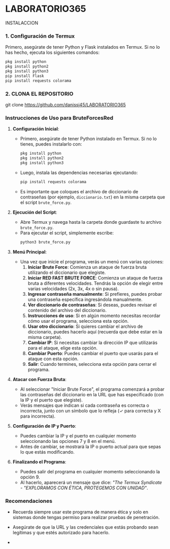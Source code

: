 # LABORATORIO365 
INSTALACCION
### 1. Configuración de Termux

Primero, asegúrate de tener Python y Flask instalados en Termux. Si no lo has hecho, ejecuta los siguientes comandos:

```bash
pkg install python
pkg install python2
pkg install python3
pip install Flask
pip install requests colorama
```

### 2. CLONA EL REPOSITORIO

git clone https://github.com/danissj45/LABORATORIO365 


### Instrucciones de Uso para BruteForcesRed

1. **Configuración Inicial**:
   - Primero, asegúrate de tener Python instalado en Termux. Si no lo tienes, puedes instalarlo con:
     ```bash
     pkg install python
     pkg install python2
     pkg install python3
     ```
   - Luego, instala las dependencias necesarias ejecutando:
     ```bash
     pip install requests colorama
     ```
   - Es importante que coloques el archivo de diccionario de contraseñas (por ejemplo, `diccionario.txt`) en la misma carpeta que el script `brute_force.py`.

2. **Ejecución del Script**:
   - Abre Termux y navega hasta la carpeta donde guardaste tu archivo `brute_force.py`.
   - Para ejecutar el script, simplemente escribe:
     ```bash
     python3 brute_force.py
     ```

3. **Menú Principal**:
   - Una vez que inicie el programa, verás un menú con varias opciones:
     1. **Iniciar Brute Force**: Comienza un ataque de fuerza bruta utilizando el diccionario que elegiste.
     2. **Iniciar RED FAST BRUTE FORCE**: Comienza un ataque de fuerza bruta a diferentes velocidades. Tendrás la opción de elegir entre varias velocidades (2x, 3x, 4x o sin pausa).
     3. **Ingresar contraseña manualmente**: Si prefieres, puedes probar una contraseña específica ingresándola manualmente.
     4. **Ver diccionario de contraseñas**: Si deseas, puedes revisar el contenido del archivo del diccionario.
     5. **Instrucciones de uso**: Si en algún momento necesitas recordar cómo usar el programa, selecciona esta opción.
     6. **Usar otro diccionario**: Si quieres cambiar el archivo de diccionario, puedes hacerlo aquí (recuerda que debe estar en la misma carpeta).
     7. **Cambiar IP**: Si necesitas cambiar la dirección IP que utilizarás para el ataque, elige esta opción.
     8. **Cambiar Puerto**: Puedes cambiar el puerto que usarás para el ataque con esta opción.
     9. **Salir**: Cuando termines, selecciona esta opción para cerrar el programa.

4. **Atacar con Fuerza Bruta**:
   - Al seleccionar "Iniciar Brute Force", el programa comenzará a probar las contraseñas del diccionario en la URL que has especificado (con la IP y el puerto que elegiste).
   - Verás mensajes que indican si cada contraseña es correcta o incorrecta, junto con un símbolo que lo refleja (✓ para correcta y X para incorrecta).

5. **Configuración de IP y Puerto**:
   - Puedes cambiar la IP y el puerto en cualquier momento seleccionando las opciones 7 y 8 en el menú.
   - Antes de cambiar, se mostrará la IP o puerto actual para que sepas lo que estás modificando.

6. **Finalizando el Programa**:
   - Puedes salir del programa en cualquier momento seleccionando la opción 9.
   - Al hacerlo, aparecerá un mensaje que dice: *"The Termux Syndicate - "EXPLORAMOS CON ÉTICA, PROTEGEMOS CON UNIDAD"*.

### Recomendaciones
- Recuerda siempre usar este programa de manera ética y solo en sistemas donde tengas permiso para realizar pruebas de penetración.
- Asegúrate de que la URL y las credenciales que estás probando sean legítimas y que estés autorizado para hacerlo.

- 
